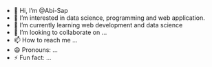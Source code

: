 - 👋 Hi, I’m @Abi-Sap
- 👀 I’m interested in data science, programming and web application.
- 🌱 I’m currently learning web development and data science
- 💞️ I’m looking to collaborate on ...
- 📫 How to reach me ...
- 😄 Pronouns: ...
- ⚡ Fun fact: ...

<!---
Abi-Sap/Abi-Sap is a ✨ special ✨ repository because its `README.md` (this file) appears on your GitHub profile.
You can click the Preview link to take a look at your changes.
--->
